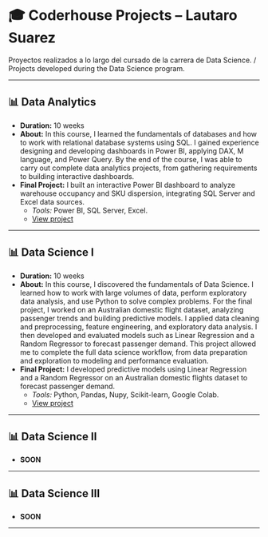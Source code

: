 # 🎓 Coderhouse Projects – Lautaro Suarez
Proyectos realizados a lo largo del cursado de la carrera de Data Science. / Projects developed during the Data Science program.

---

## 📊 Data Analytics
- **Duration:** 10 weeks
- **About:** In this course, I learned the fundamentals of databases and how to work with relational database systems using SQL. I gained experience designing and developing dashboards in Power BI, applying DAX, M language, and Power Query. By the end of the course, I was able to carry out complete data analytics projects, from gathering requirements to building interactive dashboards.
- **Final Project:** I built an interactive Power BI dashboard to analyze warehouse occupancy and SKU dispersion, integrating SQL Server and Excel data sources.  
  - *Tools:* Power BI, SQL Server, Excel. 
  - [View project](data-analytics/README.md)

---

## 📊 Data Science I
- **Duration:** 10 weeks
- **About:** In this course, I discovered the fundamentals of Data Science. I learned how to work with large volumes of data, perform exploratory data analysis, and use Python to solve complex problems. For the final project, I worked on an Australian domestic flight dataset, analyzing passenger trends and building predictive models. I applied data cleaning and preprocessing, feature engineering, and exploratory data analysis. I then developed and evaluated models such as Linear Regression and a Random Regressor to forecast passenger demand. This project allowed me to complete the full data science workflow, from data preparation and exploration to modeling and performance evaluation.
- **Final Project:** I developed predictive models using Linear Regression and a Random Regressor on an Australian domestic flights dataset to forecast passenger demand.
  - *Tools:* Python, Pandas, Nupy, Scikit-learn, Google Colab.
  - [View project](data-science-I/README.md)

---

## 📊 Data Science II
- **SOON**

---

## 📊 Data Science III
- **SOON**

--- 
